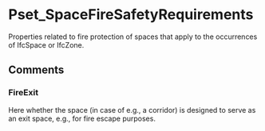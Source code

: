 # Pset_SpaceFireSafetyRequirements

Properties related to fire protection of spaces that apply to the occurrences of IfcSpace or IfcZone.<!-- end of definition -->


## Comments

### FireExit

Here whether the space (in case of e.g., a corridor) is designed to serve as an exit space, e.g., for fire escape purposes.

